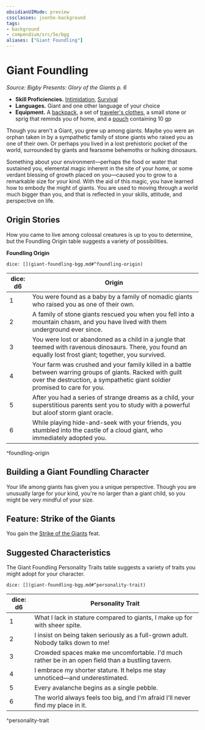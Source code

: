 ```yaml
---
obsidianUIMode: preview
cssclasses: json5e-background
tags:
- background
- compendium/src/5e/bgg
aliases: ["Giant Foundling"]
---
```

# Giant Foundling
*Source: Bigby Presents: Glory of the Giants p. 6*  

- **Skill Proficiencies.** [Intimidation](2-Mechanics/CLI/rules/skills.md#Intimidation), [Survival](2-Mechanics/CLI/rules/skills.md#Survival)  
- **Languages.** Giant and one other language of your choice  
- **Equipment.** A [backpack](2-Mechanics/CLI/items/backpack.md), a set of [traveler's clothes](2-Mechanics/CLI/items/travelers-clothes.md), a small stone or sprig that reminds you of home, and a [pouch](2-Mechanics/CLI/items/pouch.md) containing 10 gp  

Though you aren't a Giant, you grew up among giants. Maybe you were an orphan taken in by a sympathetic family of stone giants who raised you as one of their own. Or perhaps you lived in a lost prehistoric pocket of the world, surrounded by giants and fearsome behemoths or hulking dinosaurs.

Something about your environment—perhaps the food or water that sustained you, elemental magic inherent in the site of your home, or some verdant blessing of growth placed on you—caused you to grow to a remarkable size for your kind. With the aid of this magic, you have learned how to embody the might of giants. You are used to moving through a world much bigger than you, and that is reflected in your skills, attitude, and perspective on life.

## Origin Stories

How you came to live among colossal creatures is up to you to determine, but the Foundling Origin table suggests a variety of possibilities.

**Foundling Origin**

`dice: [](giant-foundling-bgg.md#^foundling-origin)`

| dice: d6 | Origin |
|----------|--------|
| 1 | You were found as a baby by a family of nomadic giants who raised you as one of their own. |
| 2 | A family of stone giants rescued you when you fell into a mountain chasm, and you have lived with them underground ever since. |
| 3 | You were lost or abandoned as a child in a jungle that teemed with ravenous dinosaurs. There, you found an equally lost frost giant; together, you survived. |
| 4 | Your farm was crushed and your family killed in a battle between warring groups of giants. Racked with guilt over the destruction, a sympathetic giant soldier promised to care for you. |
| 5 | After you had a series of strange dreams as a child, your superstitious parents sent you to study with a powerful but aloof storm giant oracle. |
| 6 | While playing hide-and-seek with your friends, you stumbled into the castle of a cloud giant, who immediately adopted you. |
^foundling-origin

## Building a Giant Foundling Character

Your life among giants has given you a unique perspective. Though you are unusually large for your kind, you're no larger than a giant child, so you might be very mindful of your size.

## Feature: Strike of the Giants

You gain the [Strike of the Giants](2-Mechanics/CLI/feats/strike-of-the-giants-bgg.md) feat.

## Suggested Characteristics

The Giant Foundling Personality Traits table suggests a variety of traits you might adopt for your character.

`dice: [](giant-foundling-bgg.md#^personality-trait)`

| dice: d6 | Personality Trait |
|----------|-------------------|
| 1 | What I lack in stature compared to giants, I make up for with sheer spite. |
| 2 | I insist on being taken seriously as a full-grown adult. Nobody talks down to me! |
| 3 | Crowded spaces make me uncomfortable. I'd much rather be in an open field than a bustling tavern. |
| 4 | I embrace my shorter stature. It helps me stay unnoticed—and underestimated. |
| 5 | Every avalanche begins as a single pebble. |
| 6 | The world always feels too big, and I'm afraid I'll never find my place in it. |
^personality-trait